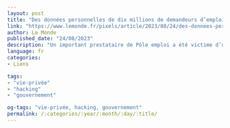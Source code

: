 ```yaml
---
layout: post
title: "Des données personnelles de dix millions de demandeurs d’emploi dérobées"
link: "https://www.lemonde.fr/pixels/article/2023/08/24/des-donnees-personnelles-de-dix-millions-de-demandeurs-d-emploi-derobees_6186380_4408996.html"
author: Le Monde
published_date: "24/08/2023"
description: "Un important prestataire de Pôle emploi a été victime d’un « acte de cyber-malveillance », a annoncé l’établissement public. "
language: fr
categories:
- Liens

tags:
- "vie-privée"
- "hacking"
- "gouvernement"

og-tags: "vie-privée, hacking, gouvernement"
permalink: /:categories/:year/:month/:day/:title/
---
```

